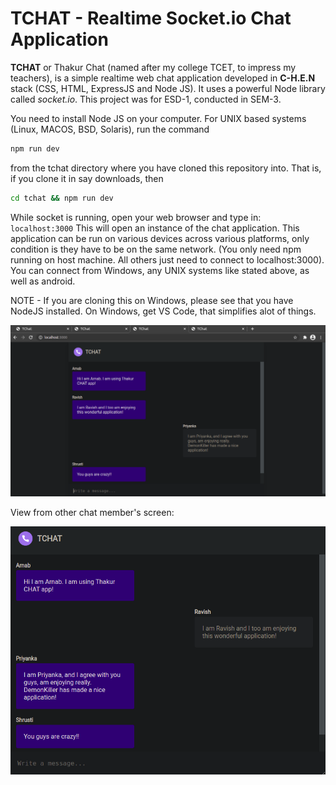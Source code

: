 # TCHAT - Realtime Socket.io Chat Application


**TCHAT** or Thakur Chat (named after my college TCET, to impress my teachers), is a simple realtime web chat application developed in **C-H.E.N** stack (CSS, HTML, ExpressJS and Node JS). It uses a powerful Node library called _socket.io_. This project was for ESD-1, conducted in SEM-3.

You need to install Node JS on your computer. For UNIX based systems (Linux, MACOS, BSD, Solaris), run the command

```sh
npm run dev
```

from the tchat directory where you have cloned this repository into. That is, if you clone it in say downloads, then

```sh
cd tchat && npm run dev
```

While socket is running, open your web browser and type in: `localhost:3000`
This will open an instance of the chat application. This application can be run on various devices across various platforms, only condition is they have to be on the same network. (You only need npm running on host machine. All others just need to connect to localhost:3000). You can connect from Windows, any UNIX systems like stated above, as well as android.

NOTE - If you are cloning this on Windows, please see that you have NodeJS installed. On Windows, get VS Code, that simplifies alot of things.

![tchat-ss](assets/tchat-ss.png)

View from other chat member's screen:

![tchat-ss2](assets/tchat-ss2.png)
